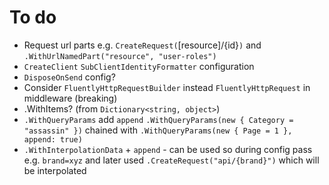 # To do
- Request url parts e.g. `CreateRequest(`[resource]/{id}`)` and `.WithUrlNamedPart("resource", "user-roles")`
- `CreateClient` `SubClientIdentityFormatter` configuration
- `DisposeOnSend` config?
- Consider `FluentlyHttpRequestBuilder` instead `FluentlyHttpRequest` in middleware (breaking)
- .WithItems? (from `Dictionary<string, object>`)
- `.WithQueryParams` add `append` `.WithQueryParams(new { Category = "assassin" })` chained with `.WithQueryParams(new { Page = 1 }, append: true)`
- `.WithInterpolationData` + `append` - can be used so during config pass e.g. `brand=xyz` and later used `.CreateRequest("api/{brand}")` which will be interpolated
